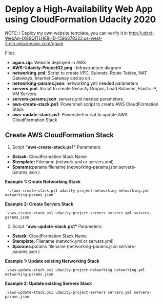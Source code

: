 # Deploy a High-Availability Web App using CloudFormation Udacity 2020

NOTE: I Deploy my own website template, you can verify it in http://udaci-WebAp-1X89QITLHE8HD-1596378322.us-west-2.elb.amazonaws.com/ogani

Files:
* **ogani.zip**: Website deployed in AWS
* **AWS-Udacity-Project02.png** : Infrastructure diagram
* **networking.yml**: Script to create VPC, Subnets, Route Tables, NAT Gateways, Internet Gateway and so on ..
* **networking-params.json**: networking.yml needed parameters
* **servers.yml**: Script to create Security Gropus, Load Balancer, Elastic IP, VM Servers.
* **servers-params.json**: servers.yml needed parameters.
* **aws-create-stack.ps1**: Powershell script to create AWS CloudFormation Stack
* **aws-update-stack.ps1**: Powershell script to update AWS CloudFormation Stack

## Create AWS CloudFormation Stack

1. Script **"aws-create-stack.ps1"**
   Parameters:
  * **$stack**: CloudFormation Stack Name
  * **$template:** Filename (network.yml or servers.yml)
  * **$params**:params filename (networking-params.json servers-params.json )

   **Example 1: Create Networking Stack**
  
     `.\aws-create-stack.ps1 udacity-project-networking networking.yml networking-params.json`

   **Example 2: Create Servers Stack**
  
   `.\aws-create-stack.ps1 udacity-project-servers servers.yml servers-params.json`
  

2.  Script **"aws-update-stack.ps1"**
   Parameters:
  * **$stack**: CloudFormation Stack Name
  * **$template:** Filename (network.yml or servers.yml)
  * **$params**:params filename (networking-params.json servers-params.json )

   **Example 1: Update existing Networking Stack**
   
   `.\aws-update-stack.ps1 udacity-project-networking networking.yml networking-params.json`

   **Example 2: Update existing Servers Stack**
   
   `.\aws-update-stack.ps1 udacity-project-servers servers.yml servers-params.json`
